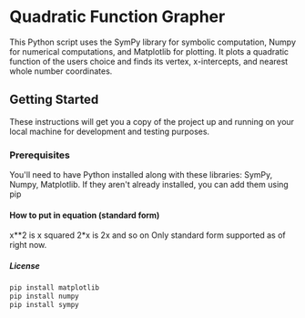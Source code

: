 # Quadratic Function Grapher

This Python script uses the SymPy library for symbolic computation, Numpy for numerical computations, and Matplotlib for plotting. It plots a quadratic function of the users choice and finds its vertex, x-intercepts, and nearest whole number coordinates.

## Getting Started

These instructions will get you a copy of the project up and running on your local machine for development and testing purposes.

### Prerequisites

You'll need to have Python installed along with these libraries: SymPy, Numpy, Matplotlib. If they aren't already installed, you can add them using pip

#### How to put in equation (standard form)
x**2 is x squared
2*x is 2x and so on
Only standard form supported as of right now.
##### License


```bash
pip install matplotlib
pip install numpy
pip install sympy
